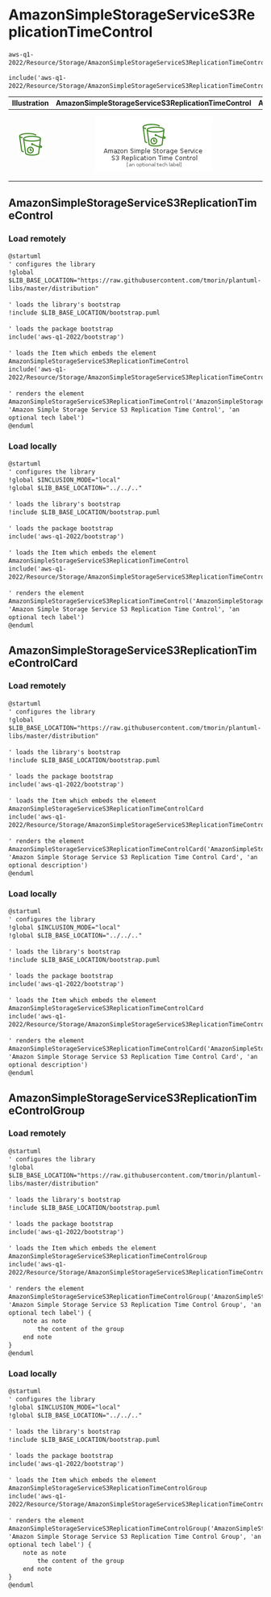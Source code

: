 # AmazonSimpleStorageServiceS3ReplicationTimeControl


```text
aws-q1-2022/Resource/Storage/AmazonSimpleStorageServiceS3ReplicationTimeControl
```

```text
include('aws-q1-2022/Resource/Storage/AmazonSimpleStorageServiceS3ReplicationTimeControl')
```



| Illustration | AmazonSimpleStorageServiceS3ReplicationTimeControl | AmazonSimpleStorageServiceS3ReplicationTimeControlCard | AmazonSimpleStorageServiceS3ReplicationTimeControlGroup |
| :---: | :---: | :---: | :---: |
| ![illustration for Illustration](../../../aws-q1-2022/Resource/Storage/AmazonSimpleStorageServiceS3ReplicationTimeControl.png) | ![illustration for AmazonSimpleStorageServiceS3ReplicationTimeControl](../../../aws-q1-2022/Resource/Storage/AmazonSimpleStorageServiceS3ReplicationTimeControl.Local.png) | ![illustration for AmazonSimpleStorageServiceS3ReplicationTimeControlCard](../../../aws-q1-2022/Resource/Storage/AmazonSimpleStorageServiceS3ReplicationTimeControlCard.Local.png) | ![illustration for AmazonSimpleStorageServiceS3ReplicationTimeControlGroup](../../../aws-q1-2022/Resource/Storage/AmazonSimpleStorageServiceS3ReplicationTimeControlGroup.Local.png) |




## AmazonSimpleStorageServiceS3ReplicationTimeControl

### Load remotely
```plantuml
@startuml
' configures the library
!global $LIB_BASE_LOCATION="https://raw.githubusercontent.com/tmorin/plantuml-libs/master/distribution"

' loads the library's bootstrap
!include $LIB_BASE_LOCATION/bootstrap.puml

' loads the package bootstrap
include('aws-q1-2022/bootstrap')

' loads the Item which embeds the element AmazonSimpleStorageServiceS3ReplicationTimeControl
include('aws-q1-2022/Resource/Storage/AmazonSimpleStorageServiceS3ReplicationTimeControl')

' renders the element
AmazonSimpleStorageServiceS3ReplicationTimeControl('AmazonSimpleStorageServiceS3ReplicationTimeControl', 'Amazon Simple Storage Service S3 Replication Time Control', 'an optional tech label')
@enduml
```

### Load locally
```plantuml
@startuml
' configures the library
!global $INCLUSION_MODE="local"
!global $LIB_BASE_LOCATION="../../.."

' loads the library's bootstrap
!include $LIB_BASE_LOCATION/bootstrap.puml

' loads the package bootstrap
include('aws-q1-2022/bootstrap')

' loads the Item which embeds the element AmazonSimpleStorageServiceS3ReplicationTimeControl
include('aws-q1-2022/Resource/Storage/AmazonSimpleStorageServiceS3ReplicationTimeControl')

' renders the element
AmazonSimpleStorageServiceS3ReplicationTimeControl('AmazonSimpleStorageServiceS3ReplicationTimeControl', 'Amazon Simple Storage Service S3 Replication Time Control', 'an optional tech label')
@enduml
```

## AmazonSimpleStorageServiceS3ReplicationTimeControlCard

### Load remotely
```plantuml
@startuml
' configures the library
!global $LIB_BASE_LOCATION="https://raw.githubusercontent.com/tmorin/plantuml-libs/master/distribution"

' loads the library's bootstrap
!include $LIB_BASE_LOCATION/bootstrap.puml

' loads the package bootstrap
include('aws-q1-2022/bootstrap')

' loads the Item which embeds the element AmazonSimpleStorageServiceS3ReplicationTimeControlCard
include('aws-q1-2022/Resource/Storage/AmazonSimpleStorageServiceS3ReplicationTimeControl')

' renders the element
AmazonSimpleStorageServiceS3ReplicationTimeControlCard('AmazonSimpleStorageServiceS3ReplicationTimeControlCard', 'Amazon Simple Storage Service S3 Replication Time Control Card', 'an optional description')
@enduml
```

### Load locally
```plantuml
@startuml
' configures the library
!global $INCLUSION_MODE="local"
!global $LIB_BASE_LOCATION="../../.."

' loads the library's bootstrap
!include $LIB_BASE_LOCATION/bootstrap.puml

' loads the package bootstrap
include('aws-q1-2022/bootstrap')

' loads the Item which embeds the element AmazonSimpleStorageServiceS3ReplicationTimeControlCard
include('aws-q1-2022/Resource/Storage/AmazonSimpleStorageServiceS3ReplicationTimeControl')

' renders the element
AmazonSimpleStorageServiceS3ReplicationTimeControlCard('AmazonSimpleStorageServiceS3ReplicationTimeControlCard', 'Amazon Simple Storage Service S3 Replication Time Control Card', 'an optional description')
@enduml
```

## AmazonSimpleStorageServiceS3ReplicationTimeControlGroup

### Load remotely
```plantuml
@startuml
' configures the library
!global $LIB_BASE_LOCATION="https://raw.githubusercontent.com/tmorin/plantuml-libs/master/distribution"

' loads the library's bootstrap
!include $LIB_BASE_LOCATION/bootstrap.puml

' loads the package bootstrap
include('aws-q1-2022/bootstrap')

' loads the Item which embeds the element AmazonSimpleStorageServiceS3ReplicationTimeControlGroup
include('aws-q1-2022/Resource/Storage/AmazonSimpleStorageServiceS3ReplicationTimeControl')

' renders the element
AmazonSimpleStorageServiceS3ReplicationTimeControlGroup('AmazonSimpleStorageServiceS3ReplicationTimeControlGroup', 'Amazon Simple Storage Service S3 Replication Time Control Group', 'an optional tech label') {
    note as note
        the content of the group
    end note
}
@enduml
```

### Load locally
```plantuml
@startuml
' configures the library
!global $INCLUSION_MODE="local"
!global $LIB_BASE_LOCATION="../../.."

' loads the library's bootstrap
!include $LIB_BASE_LOCATION/bootstrap.puml

' loads the package bootstrap
include('aws-q1-2022/bootstrap')

' loads the Item which embeds the element AmazonSimpleStorageServiceS3ReplicationTimeControlGroup
include('aws-q1-2022/Resource/Storage/AmazonSimpleStorageServiceS3ReplicationTimeControl')

' renders the element
AmazonSimpleStorageServiceS3ReplicationTimeControlGroup('AmazonSimpleStorageServiceS3ReplicationTimeControlGroup', 'Amazon Simple Storage Service S3 Replication Time Control Group', 'an optional tech label') {
    note as note
        the content of the group
    end note
}
@enduml
```

